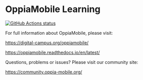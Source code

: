 OppiaMobile Learning
====================

<a href="https://github.com/jjoseba/oppia-mobile-android"><img alt="GitHub Actions status" src="https://github.com/jjoseba/oppia-mobile-android/workflows/Android%20Tests/badge.svg"></a>

For full information about OppiaMobile, please visit:

https://digital-campus.org/oppiamobile/

https://oppiamobile.readthedocs.io/en/latest/

Questions, problems or issues? Please visit our community site:

https://community.oppia-mobile.org/

